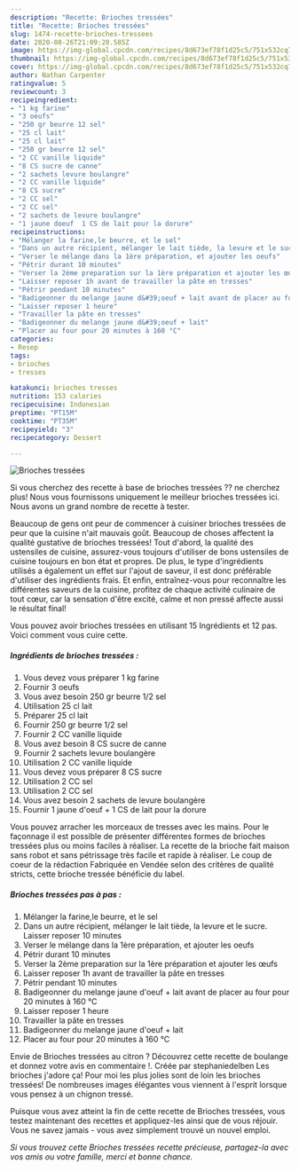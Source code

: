 ```yaml
---
description: "Recette: Brioches tressées"
title: "Recette: Brioches tressées"
slug: 1474-recette-brioches-tressees
date: 2020-08-26T21:09:20.585Z
image: https://img-global.cpcdn.com/recipes/8d673ef78f1d25c5/751x532cq70/brioches-tressees-photo-principale-de-la-recette.jpg
thumbnail: https://img-global.cpcdn.com/recipes/8d673ef78f1d25c5/751x532cq70/brioches-tressees-photo-principale-de-la-recette.jpg
cover: https://img-global.cpcdn.com/recipes/8d673ef78f1d25c5/751x532cq70/brioches-tressees-photo-principale-de-la-recette.jpg
author: Nathan Carpenter
ratingvalue: 5
reviewcount: 3
recipeingredient:
- "1 kg farine"
- "3 oeufs"
- "250 gr beurre 12 sel"
- "25 cl lait"
- "25 cl lait"
- "250 gr beurre 12 sel"
- "2 CC vanille liquide"
- "8 CS sucre de canne"
- "2 sachets levure boulangre"
- "2 CC vanille liquide"
- "8 CS sucre"
- "2 CC sel"
- "2 CC sel"
- "2 sachets de levure boulangre"
- "1 jaune doeuf  1 CS de lait pour la dorure"
recipeinstructions:
- "Mélanger la farine,le beurre, et le sel"
- "Dans un autre récipient, mélanger le lait tiède, la levure et le sucre. Laisser reposer 10 minutes"
- "Verser le mélange dans la 1ère préparation, et ajouter les oeufs"
- "Pétrir durant 10 minutes"
- "Verser la 2ème preparation sur la 1ère préparation et ajouter les œufs"
- "Laisser reposer 1h avant de travailler la pâte en tresses"
- "Pétrir pendant 10 minutes"
- "Badigeonner du melange jaune d&#39;oeuf + lait avant de placer au four pour 20 minutes à 160 °C"
- "Laisser reposer 1 heure"
- "Travailler la pâte en tresses"
- "Badigeonner du melange jaune d&#39;oeuf + lait"
- "Placer au four pour 20 minutes à 160 °C"
categories:
- Resep
tags:
- brioches
- tresses

katakunci: brioches tresses 
nutrition: 153 calories
recipecuisine: Indonesian
preptime: "PT15M"
cooktime: "PT35M"
recipeyield: "3"
recipecategory: Dessert

---
```



![Brioches tressées](https://img-global.cpcdn.com/recipes/8d673ef78f1d25c5/751x532cq70/brioches-tressees-photo-principale-de-la-recette.jpg)

Si vous cherchez des recette à base de brioches tressées ?? ne cherchez plus! Nous vous fournissons uniquement le meilleur brioches tressées ici. Nous avons un grand nombre de recette à tester.

Beaucoup de gens ont peur de commencer à cuisiner brioches tressées de peur que la cuisine n'ait mauvais goût. Beaucoup de choses affectent la qualité gustative de brioches tressées! Tout d'abord, la qualité des ustensiles de cuisine, assurez-vous toujours d'utiliser de bons ustensiles de cuisine toujours en bon état et propres. De plus, le type d'ingrédients utilisés a également un effet sur l'ajout de saveur, il est donc préférable d'utiliser des ingrédients frais. Et enfin, entraînez-vous pour reconnaître les différentes saveurs de la cuisine, profitez de chaque activité culinaire de tout cœur, car la sensation d'être excité, calme et non pressé affecte aussi le résultat final!

<!--inarticleads1-->

Vous pouvez avoir brioches tressées en utilisant 15 Ingrédients et 12 pas. Voici comment vous cuire cette.

##### Ingrédients de brioches tressées :

1. Vous devez vous préparer 1 kg farine
1. Fournir 3 oeufs
1. Vous avez besoin 250 gr beurre 1/2 sel
1. Utilisation 25 cl lait
1. Préparer 25 cl lait
1. Fournir 250 gr beurre 1/2 sel
1. Fournir 2 CC vanille liquide
1. Vous avez besoin 8 CS sucre de canne
1. Fournir 2 sachets levure boulangère
1. Utilisation 2 CC vanille liquide
1. Vous devez vous préparer 8 CS sucre
1. Utilisation 2 CC sel
1. Utilisation 2 CC sel
1. Vous avez besoin 2 sachets de levure boulangère
1. Fournir 1 jaune d&#39;oeuf + 1 CS de lait pour la dorure


Vous pouvez arracher les morceaux de tresses avec les mains. Pour le façonnage il est possible de présenter différentes formes de brioches tressées plus ou moins faciles à réaliser. La recette de la brioche fait maison sans robot et sans pétrissage très facile et rapide à réaliser. Le coup de coeur de la rédaction Fabriquée en Vendée selon des critères de qualité stricts, cette brioche tressée bénéficie du label. 

<!--inarticleads2-->

##### Brioches tressées pas à pas :

1. Mélanger la farine,le beurre, et le sel
1. Dans un autre récipient, mélanger le lait tiède, la levure et le sucre. Laisser reposer 10 minutes
1. Verser le mélange dans la 1ère préparation, et ajouter les oeufs
1. Pétrir durant 10 minutes
1. Verser la 2ème preparation sur la 1ère préparation et ajouter les œufs
1. Laisser reposer 1h avant de travailler la pâte en tresses
1. Pétrir pendant 10 minutes
1. Badigeonner du melange jaune d&#39;oeuf + lait avant de placer au four pour 20 minutes à 160 °C
1. Laisser reposer 1 heure
1. Travailler la pâte en tresses
1. Badigeonner du melange jaune d&#39;oeuf + lait
1. Placer au four pour 20 minutes à 160 °C


Envie de Brioches tressées au citron ? Découvrez cette recette de boulange et donnez votre avis en commentaire !. Créée par stephaniedelben Les brioches j&#39;adore ça! Pour moi les plus jolies sont de loin les brioches tressées! De nombreuses images élégantes vous viennent à l&#39;esprit lorsque vous pensez à un chignon tressé. 

<!--inarticleads1-->

<p>
Puisque vous avez atteint la fin de cette recette de Brioches tressées, vous testez maintenant des recettes et appliquez-les ainsi que de vous réjouir. Vous ne savez jamais - vous avez simplement trouvé un nouvel emploi.
</p>

<p>
<i>Si vous trouvez cette Brioches tressées recette précieuse, partagez-la avec vos amis ou votre famille, merci et bonne chance.</i>
</p>
